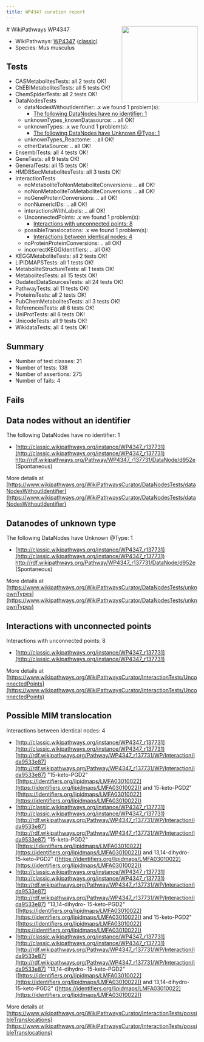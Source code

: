 ```yaml
---
title: WP4347 curation report
---
```


<img style="float: right; width: 200px" src="https://upload.wikimedia.org/wikipedia/commons/thumb/8/83/Wplogo_with_text_500.png/640px-Wplogo_with_text_500.png" />
# WikiPathways WP4347

* WikiPathways: [WP4347](https://wikipathways.org/pathways/WP4347) ([classic](https://classic.wikipathways.org/instance/WP4347))
* Species: Mus musculus
## Tests
* CASMetabolitesTests: all 2 tests OK!
* ChEBIMetabolitesTests: all 5 tests OK!
* ChemSpiderTests: all 2 tests OK!
* DataNodesTests
    * dataNodesWithoutIdentifier: .x we found 1 problem(s):
        * [The following DataNodes have no identifier: 1](#d2d32fa0)
    * unknownTypes_knownDatasource: .. all OK!
    * unknownTypes: .x we found 1 problem(s):
        * [The following DataNodes have Unknown @Type: 1](#839973df)
    * unknownTypes_Reactome: .. all OK!
    * otherDataSource: .. all OK!
* EnsemblTests: all 4 tests OK!
* GeneTests: all 9 tests OK!
* GeneralTests: all 15 tests OK!
* HMDBSecMetabolitesTests: all 3 tests OK!
* InteractionTests
    * noMetaboliteToNonMetaboliteConversions: .. all OK!
    * noNonMetaboliteToMetaboliteConversions: .. all OK!
    * noGeneProteinConversions: .. all OK!
    * nonNumericIDs: .. all OK!
    * interactionsWithLabels: .. all OK!
    * UnconnectedPoints: .x we found 1 problem(s):
        * [Interactions with unconnected points: 8](#35a61ae0)
    * possibleTranslocations: .x we found 1 problem(s):
        * [Interactions between identical nodes: 4](#1c118209)
    * noProteinProteinConversions: .. all OK!
    * incorrectKEGGIdentifiers: .. all OK!
* KEGGMetaboliteTests: all 2 tests OK!
* LIPIDMAPSTests: all 1 tests OK!
* MetaboliteStructureTests: all 1 tests OK!
* MetabolitesTests: all 15 tests OK!
* OudatedDataSourcesTests: all 24 tests OK!
* PathwayTests: all 11 tests OK!
* ProteinsTests: all 2 tests OK!
* PubChemMetabolitesTests: all 3 tests OK!
* ReferencesTests: all 6 tests OK!
* UniProtTests: all 6 tests OK!
* UnicodeTests: all 9 tests OK!
* WikidataTests: all 4 tests OK!


## Summary

* Number of test classes: 21
* Number of tests: 138
* Number of assertions: 275
* Number of fails: 4

## Fails

<a name="d2d32fa0" />

## Data nodes without an identifier

The following DataNodes have no identifier: 1

* [http://classic.wikipathways.org/instance/WP4347_r137731](http://classic.wikipathways.org/instance/WP4347_r137731) http://rdf.wikipathways.org/Pathway/WP4347_r137731/DataNode/d952e (Spontaneous)


More details at [https://www.wikipathways.org/WikiPathwaysCurator/DataNodesTests/dataNodesWithoutIdentifier](https://www.wikipathways.org/WikiPathwaysCurator/DataNodesTests/dataNodesWithoutIdentifier)

<a name="839973df" />

## Datanodes of unknown type

The following DataNodes have Unknown @Type: 1

* [http://classic.wikipathways.org/instance/WP4347_r137731](http://classic.wikipathways.org/instance/WP4347_r137731) http://rdf.wikipathways.org/Pathway/WP4347_r137731/DataNode/d952e (Spontaneous)


More details at [https://www.wikipathways.org/WikiPathwaysCurator/DataNodesTests/unknownTypes](https://www.wikipathways.org/WikiPathwaysCurator/DataNodesTests/unknownTypes)

<a name="35a61ae0" />

## Interactions with unconnected points

Interactions with unconnected points: 8

* [http://classic.wikipathways.org/instance/WP4347_r137731](http://classic.wikipathways.org/instance/WP4347_r137731)


More details at [https://www.wikipathways.org/WikiPathwaysCurator/InteractionTests/UnconnectedPoints](https://www.wikipathways.org/WikiPathwaysCurator/InteractionTests/UnconnectedPoints)

<a name="1c118209" />

## Possible MIM translocation

Interactions between identical nodes: 4

* [http://classic.wikipathways.org/instance/WP4347_r137731](http://classic.wikipathways.org/instance/WP4347_r137731) [http://rdf.wikipathways.org/Pathway/WP4347_r137731/WP/Interaction/ida9533e87](http://rdf.wikipathways.org/Pathway/WP4347_r137731/WP/Interaction/ida9533e87) "15-keto-PGD2" ([https://identifiers.org/lipidmaps/LMFA03010022](https://identifiers.org/lipidmaps/LMFA03010022)) and 
15-keto-PGD2" ([https://identifiers.org/lipidmaps/LMFA03010022](https://identifiers.org/lipidmaps/LMFA03010022))
* [http://classic.wikipathways.org/instance/WP4347_r137731](http://classic.wikipathways.org/instance/WP4347_r137731) [http://rdf.wikipathways.org/Pathway/WP4347_r137731/WP/Interaction/ida9533e87](http://rdf.wikipathways.org/Pathway/WP4347_r137731/WP/Interaction/ida9533e87) "15-keto-PGD2" ([https://identifiers.org/lipidmaps/LMFA03010022](https://identifiers.org/lipidmaps/LMFA03010022)) and 
13,14-dihydro- 15-keto-PGD2" ([https://identifiers.org/lipidmaps/LMFA03010022](https://identifiers.org/lipidmaps/LMFA03010022))
* [http://classic.wikipathways.org/instance/WP4347_r137731](http://classic.wikipathways.org/instance/WP4347_r137731) [http://rdf.wikipathways.org/Pathway/WP4347_r137731/WP/Interaction/ida9533e87](http://rdf.wikipathways.org/Pathway/WP4347_r137731/WP/Interaction/ida9533e87) "13,14-dihydro- 15-keto-PGD2" ([https://identifiers.org/lipidmaps/LMFA03010022](https://identifiers.org/lipidmaps/LMFA03010022)) and 
15-keto-PGD2" ([https://identifiers.org/lipidmaps/LMFA03010022](https://identifiers.org/lipidmaps/LMFA03010022))
* [http://classic.wikipathways.org/instance/WP4347_r137731](http://classic.wikipathways.org/instance/WP4347_r137731) [http://rdf.wikipathways.org/Pathway/WP4347_r137731/WP/Interaction/ida9533e87](http://rdf.wikipathways.org/Pathway/WP4347_r137731/WP/Interaction/ida9533e87) "13,14-dihydro- 15-keto-PGD2" ([https://identifiers.org/lipidmaps/LMFA03010022](https://identifiers.org/lipidmaps/LMFA03010022)) and 
13,14-dihydro- 15-keto-PGD2" ([https://identifiers.org/lipidmaps/LMFA03010022](https://identifiers.org/lipidmaps/LMFA03010022))


More details at [https://www.wikipathways.org/WikiPathwaysCurator/InteractionTests/possibleTranslocations](https://www.wikipathways.org/WikiPathwaysCurator/InteractionTests/possibleTranslocations)

